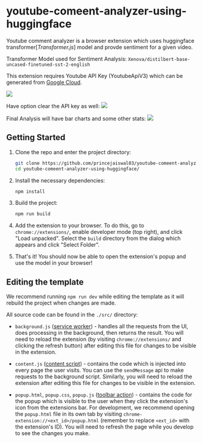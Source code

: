 # youtube-comeent-analyzer-using-huggingface
Youtube comment analyzer is a browser extension which uses huggingface transformer[*Transformer.js*] model and provde sentiment for a given video.

Transformer Model used for Sentiment Analysis: `Xenova/distilbert-base-uncased-finetuned-sst-2-english`

This extension requires Youtube API Key (YoutubeApiV3) which can be generated from [Google Cloud](https://console.cloud.google.com/).

![](https://github.com/princejaiswal03/youtube-comeent-analyzer-using-huggingface/blob/main/public/icons/ycm-api-key-add.jpg)

Have option clear the API key as well:
![](https://github.com/princejaiswal03/youtube-comeent-analyzer-using-huggingface/blob/main/public/icons/ycm-spinner.png)

Final Analysis will have bar charts and some other stats:
![](https://github.com/princejaiswal03/youtube-comeent-analyzer-using-huggingface/blob/main/public/icons/ycm-analysis.png)

## Getting Started
1. Clone the repo and enter the project directory:
    ```bash
    git clone https://github.com/princejaiswal03/youtube-comeent-analyzer-using-huggingface.git
    cd youtube-comeent-analyzer-using-huggingface/
    ```
1. Install the necessary dependencies:
    ```bash
    npm install 
    ```

1. Build the project:
    ```bash
    npm run build 
    ```

1. Add the extension to your browser. To do this, go to `chrome://extensions/`, enable developer mode (top right), and click "Load unpacked". Select the `build` directory from the dialog which appears and click "Select Folder".

1. That's it! You should now be able to open the extension's popup and use the model in your browser!

## Editing the template

We recommend running `npm run dev` while editing the template as it will rebuild the project when changes are made. 

All source code can be found in the `./src/` directory:
- `background.js` ([service worker](https://developer.chrome.com/docs/extensions/mv3/service_workers/)) - handles all the requests from the UI, does processing in the background, then returns the result. You will need to reload the extension (by visiting `chrome://extensions/` and clicking the refresh button) after editing this file for changes to be visible in the extension.

- `content.js` ([content script](https://developer.chrome.com/docs/extensions/mv3/content_scripts/)) - contains the code which is injected into every page the user visits. You can use the `sendMessage` api to make requests to the background script. Similarly, you will need to reload the extension after editing this file for changes to be visible in the extension.

- `popup.html`, `popup.css`, `popup.js` ([toolbar action](https://developer.chrome.com/docs/extensions/reference/action/)) - contains the code for the popup which is visible to the user when they click the extension's icon from the extensions bar. For development, we recommend opening the `popup.html` file in its own tab by visiting `chrome-extension://<ext_id>/popup.html` (remember to replace `<ext_id>` with the extension's ID). You will need to refresh the page while you develop to see the changes you make.
